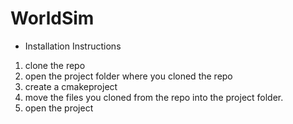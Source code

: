# WorldSim
* Installation Instructions

1. clone the repo
2. open the project folder where you cloned the repo
3. create a cmakeproject 
4. move the files you cloned from the repo into the project folder.
5. open the project